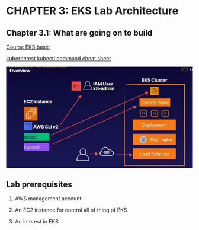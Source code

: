 # CHAPTER 3: EKS Lab Architecture

## Chapter 3.1: What are going on to build

[Course EKS basic](https://github.com/ACloudGuru-Resources/Course_EKS-Basics)

[kubernetest kubectl command cheat sheet](https://www.pluralsight.com/resources/blog/cloud/kubernetes-cheat-sheet)

![lab overview](https://github.com/hassj/EKS-GURU/blob/main/01-Image/03-Lab-overview.JPG)

## Lab prerequisites

1. AWS management account

2. An EC2 instance for control all of thing of EKS 

3. An interest in EKS 
